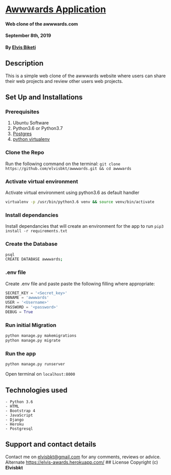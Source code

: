 # [Awwwards Application](https://Instaclone-application.herokuapp.com/)
#### Web clone of the awwwards.com
#### September 8th, 2019
#### By **[Elvis Biketi](https://github.com/elvisbkt)**

## Description
This is a simple web clone of the awwwards website where users can share their web projects
and review other users web projects.


## Set Up and Installations

### Prerequisites
1. Ubuntu Software
2. Python3.6 or Python3.7
3. [Postgres](https://www.postgresql.org/download/)
4. [python virtualenv](https://gist.github.com/Geoyi/d9fab4f609e9f75941946be45000632b)

### Clone the Repo
Run the following command on the terminal:
`git clone https://github.com/elvisbkt/awwwards.git && cd awwwards`

### Activate virtual environment
Activate virtual environment using python3.6 as default handler
```bash
virtualenv -p /usr/bin/python3.6 venv && source venv/bin/activate
```

### Install dependancies
Install dependancies that will create an environment for the app to run
`pip3 install -r requirements.txt`

### Create the Database
```bash
psql
CREATE DATABASE awwwards;
```
### .env file
Create .env file and paste paste the following filling where appropriate:
```python
SECRET_KEY = '<Secret_key>'
DBNAME = 'awwwards'
USER = '<Username>'
PASSWORD = '<password>'
DEBUG = True

```
### Run initial Migration
```bash
python manage.py makemigrations
python manage.py migrate
```

### Run the app
```bash
python manage.py runserver
```
Open terminal on `localhost:8000`


## Technologies used
    - Python 3.6
    - HTML
    - Bootstrap 4
    - JavaScript
    - Django
    - Heroku
    - Postgresql

## Support and contact details
Contact me on elvisbkt@gmail.com for any comments, reviews or advice.
Alternate https://elvis-awards.herokuapp.com/ ## License
Copyright (c) **Elvisbkt**

